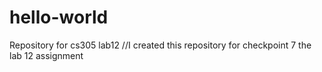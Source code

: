 # hello-world
Repository for cs305 lab12
//I created this repository for checkpoint 7 the lab 12 assignment

